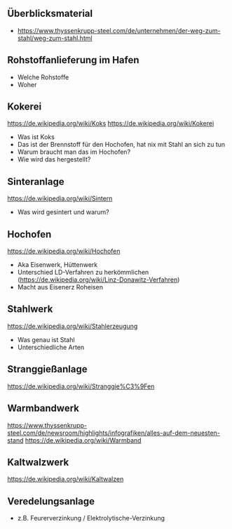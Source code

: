 Überblicksmaterial
----------------------------------------

* https://www.thyssenkrupp-steel.com/de/unternehmen/der-weg-zum-stahl/weg-zum-stahl.html


Rohstoffanlieferung im Hafen
------------------------
* Welche Rohstoffe
* Woher


Kokerei
-----------------
https://de.wikipedia.org/wiki/Koks
https://de.wikipedia.org/wiki/Kokerei

* Was ist Koks
* Das ist der Brennstoff für den Hochofen, hat nix mit Stahl an sich zu tun
* Warum braucht man das im Hochofen?
* Wie wird das hergestellt?


Sinteranlage
--------------------
https://de.wikipedia.org/wiki/Sintern

* Was wird gesintert und warum?


Hochofen
------------------------
https://de.wikipedia.org/wiki/Hochofen

* Aka Eisenwerk, Hüttenwerk
* Unterschied LD-Verfahren zu herkömmlichen (https://de.wikipedia.org/wiki/Linz-Donawitz-Verfahren)
* Macht aus Eisenerz Roheisen


Stahlwerk
------------------------
https://de.wikipedia.org/wiki/Stahlerzeugung

* Was genau ist Stahl
* Unterschiedliche Arten


Stranggießanlage
------------------------
https://de.wikipedia.org/wiki/Stranggie%C3%9Fen


Warmbandwerk 
------------------------
https://www.thyssenkrupp-steel.com/de/newsroom/highlights/infografiken/alles-auf-dem-neuesten-stand
https://de.wikipedia.org/wiki/Warmband


Kaltwalzwerk
------------------------
https://de.wikipedia.org/wiki/Kaltwalzen


Veredelungsanlage 
------------------------
* z.B. Feurerverzinkung / Elektrolytische-Verzinkung
